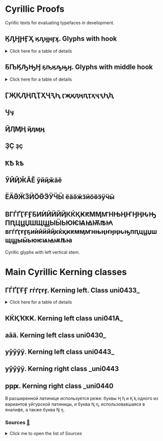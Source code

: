 # Cyrillic Proofs  
  
Cyrillic texts for evaluating typefaces in development. 
  
## ӃԒӇԨӺӼ ӄԓӈԩӻӽ. Glyphs with hook   
  
<details>
  <summary>Click here for a table of details</summary>  
      
| Code | Char | Image | Language |  
|:---- |:---- |:---- |:---- |  
| uni04C3 | Ӄ | <img src="https://github.com/StefanPeev/Common-Serif/blob/main/images/uni04C3_Ka_With_Hook.png" width="100" /> | Chukchi, Koryak, Alyutor, Itelmen, Yukaghir, Yupik, Aleut, Nivkh, Ket, Tofalar, Selkup |   
</details> 
  
## ҔҦӃԠԢӇ ҕҧӄԡԣӈ. Glyphs with middle hook  
  
<details>
  <summary>Click here for a table of details</summary>  
    
| Code | Char | Image | Language |  
|:---- |:---- |:---- |:---- |  
| uni0494 | Ҕ | <img src="https://github.com/StefanPeev/Common-Serif/blob/main/images/uni0494_Ghe_With_Middle_Hook.png" width="100" /> | Abkhaz, Yakut |  
| uni04A6 | Ҧ | <img src="https://github.com/StefanPeev/Common-Serif/blob/main/images/uni04А6_Pe_With_Middle_Hook.png" width="100" /> | Abkhaz |  
| uni0520 | Ԡ | <img src="https://github.com/StefanPeev/Common-Serif/blob/main/images/uni0520_El_With_Middle_Hook.png" width="100" /> | Abkhaz, Chuvash |  
| uni0522 | Ԣ | <img src="https://github.com/StefanPeev/Common-Serif/blob/main/images/uni0522_En_With_Middle_Hook.png" width="100" /> | Chuvash |  
</details>  
  
## ӶҖҚԮҢԤҬҲҶԆԦ ӷҗқԯңԥҭҳҷԇԦԧ  
## Ӌӌ  
## ҊӅӍӉ ҋӆӎӊ 
## ҘҪ ҙҫ  
## ҞҌ ҟҍ  
## ЎЙҊӁӐӖ ўйҋӂӑӗ  
## ЁӒӚӜӞӤӦӪӬӰӴӸ ёӓӛӝӟӥӧӫӭӱӵӹ  
## ВГЃҐӶҒӺҔИЍӢӤЙҊКЌҚҜԞМӍꙦНЊҢҤӇӉԊԢПԤЦꚎЏШЩꚖЫӸЬЮѤѨꙜѬꙒꙖ вгѓґӷғӻҕиѝӣӥйҋкќқҝԟмӎꙧнњңҥӈӊԋԣпԥцꚏџшщꚗыӹьюѥѩꙝѭꙓꙗ  
Cyrillic glyphs with left vertical stem.  
# Main Cyrillic Kerning classes  
## ГЃҐӶҒӺ гѓґӷғӻ. Kerning left. Class uni0433_  
<details>
  <summary>Click here for a table of details</summary>  
      
| Kerning left. Class uni0433_ | Kerning right. Class _uni043B | Kerning right | Kerning right |  
|:---- |:---- |:---- |:---- |  
| **Г Ѓ Ґ Ӷ Ғ Ӻ г ѓ ґ ӷ ғ ӻ** uni0403 uni0413 uni0490 uni0492 uni04F6 uni04FA uni0433 uni0433.Serb uni0453 uni0491 uni0493 uni04F7 uni04FB | **Л Љ Ӆ Ԉ Ԓ Ԕ Ԡ Ԯ л љ ӆ ԉ ԓ ԕ ԡ ԯ** uni041B uni0409 uni04C5 uni0508 uni0512 uni0514 uni0520 uni052E uni043B uni0459 uni04C6 uni0509 uni0513 uni0515 uni0521 uni052F | "" | "" |   
</details>  

## КЌҚҠҞҜ. Kerning left class uni041A_  
## аӑӓ. Kerning left class uni0430_  
## уўӳӯӱ. Kerning left class uni0443_  
## уўӳӯӱ. Kerning right class _uni0443  
## рҏԗ. Kerning right class _uni0440  
  
  
В расширенной латинице используется реже: буквы Ⱨ ⱨ и Ⱪ ⱪ одного из вариантов уйгурской латиницы, и буква Ꞑ ꞑ, использовавшаяся в яналифе, а также буква Ŋ ŋ.  
  
### <a id=src></a>Sources [:arrows_counterclockwise:](#tc_src)  
   
<details>
  <summary>Click me to open the list of Sources</summary>  
  
+ Kostas Bartsokas. [Cyrillic Proofs](https://github.com/kosbarts/Commissioner/tree/master/documentation/proofs/Cyrillic%20Proofs)  
+ r12a. [Script links. Cyrillic](https://r12a.github.io/scripts/links.html?iso=cyrl)  
+ r12a. [All Cyrillic](https://r12a.github.io/pickers/cyrl-all/index.html)  
+ r12a. [Cyrillic](https://r12a.github.io/uniview/index.html?block=cyrillic#title)  
+ Eymen Efe Altun. [All words in all languages](https://github.com/eymenefealtun/all-words-in-all-languages)  
+ Hermit Dave. [Frequency Words](https://github.com/hermitdave/FrequencyWords)  
</details>  
  